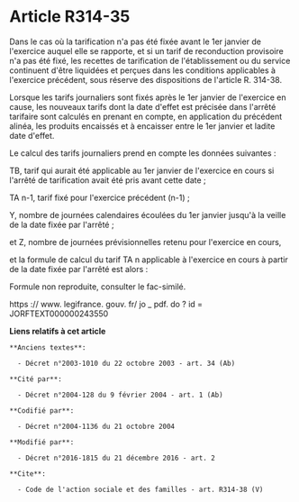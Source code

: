 # Article R314-35

Dans le cas où la tarification n'a pas été fixée avant le 1er janvier de l'exercice auquel elle se rapporte, et si un tarif
de reconduction provisoire n'a pas été fixé, les recettes de tarification de l'établissement ou du service continuent d'être
liquidées et perçues dans les conditions applicables à l'exercice précédent, sous réserve des dispositions de l'article R.
314-38. 

Lorsque les tarifs journaliers sont fixés après le 1er janvier de l'exercice en cause, les nouveaux tarifs dont la date
d'effet est précisée dans l'arrêté tarifaire sont calculés en prenant en compte, en application du précédent alinéa, les
produits encaissés et à encaisser entre le 1er janvier et ladite date d'effet. 

Le calcul des tarifs journaliers prend en compte les données suivantes : 

TB, tarif qui aurait été applicable au 1er janvier de l'exercice en cours si l'arrêté de tarification avait été pris avant
cette date ; 

TA n-1, tarif fixé pour l'exercice précédent (n-1) ; 

Y, nombre de journées calendaires écoulées du 1er janvier jusqu'à la veille de la date fixée par l'arrêté ; 

et Z, nombre de journées prévisionnelles retenu pour l'exercice en cours, 

et la formule de calcul du tarif TA n applicable à l'exercice en cours à partir de la date fixée par l'arrêté est alors : 

Formule non reproduite, consulter le fac-similé. 

https :// www. legifrance. gouv. fr/ jo _ pdf. do ? id = JORFTEXT000000243550

**Liens relatifs à cet article**

	**Anciens textes**:

	  - Décret n°2003-1010 du 22 octobre 2003 - art. 34 (Ab)

	**Cité par**:

	  - Décret n°2004-128 du 9 février 2004 - art. 1 (Ab)

	**Codifié par**:

	  - Décret n°2004-1136 du 21 octobre 2004

	**Modifié par**:

	  - Décret n°2016-1815 du 21 décembre 2016 - art. 2

	**Cite**:

	  - Code de l'action sociale et des familles - art. R314-38 (V)
